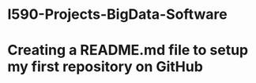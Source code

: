 # I590-Projects-BigData-Software
# Creating a README.md file to setup my first repository on GitHub
